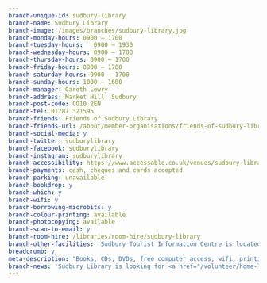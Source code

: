 ```yaml
---
branch-unique-id: sudbury-library
branch-name: Sudbury Library
branch-image: /images/branches/sudbury-library.jpg
branch-monday-hours: 0900 – 1700
branch-tuesday-hours:	0900 – 1930
branch-wednesday-hours: 0900 – 1700
branch-thursday-hours: 0900 – 1700
branch-friday-hours: 0900 – 1700
branch-saturday-hours: 0900 – 1700
branch-sunday-hours: 1000 – 1600
branch-manager: Gareth Lewry
branch-address: Market Hill, Sudbury
branch-post-code: CO10 2EN
branch-tel: 01787 321595
branch-friends: Friends of Sudbury Library
branch-friends-url: /about/member-organisations/friends-of-sudbury-library-fosl
branch-social-media: y
branch-twitter: sudburylibrary
branch-facebook: sudburylibrary
branch-instagram: sudburylibrary
branch-accessibility: https://www.accessable.co.uk/venues/sudbury-library
branch-payments: cash, cheques and cards accepted
branch-parking: unavailable
branch-bookdrop: y
branch-which: y
branch-wifi: y
branch-borrowing-microbits: y
branch-colour-printing: available
branch-photocopying: available
branch-scan-to-email: y
branch-room-hire: /libraries/room-hire/sudbury-library
branch-other-facilities: 'Sudbury Tourist Information Centre is located within the library. Find out more on the <a href="https://www.sudburytowncouncil.co.uk/tourist-information-centre-1">Sudbury Town Council website</a>.'
breadcrumb: y
meta-description: "Books, CDs, DVDs, free computer access, wifi, printing, room hire, children's activities, Lego Club, older people's activities, health & wellbeing groups."
branch-news: 'Sudbury Library is looking for <a href="/volunteer/home-library-service/">Home Library Service volunteers</a>.'
---
```

